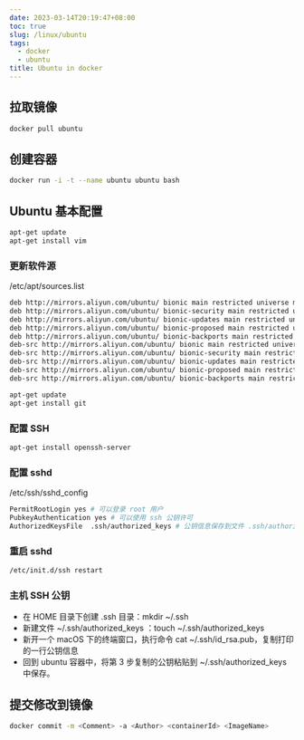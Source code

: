 ```yaml
---
date: 2023-03-14T20:19:47+08:00
toc: true
slug: /linux/ubuntu
tags:
  - docker
  - ubuntu
title: Ubuntu in docker
---
```


<!--abstract-->

<!--more-->

## 拉取镜像

```bash
docker pull ubuntu
```

## 创建容器

```bash
docker run -i -t --name ubuntu ubuntu bash
```

## Ubuntu 基本配置

```bash
apt-get update
apt-get install vim
```

### 更新软件源

/etc/apt/sources.list

```bash
deb http://mirrors.aliyun.com/ubuntu/ bionic main restricted universe multiverse
deb http://mirrors.aliyun.com/ubuntu/ bionic-security main restricted universe multiverse
deb http://mirrors.aliyun.com/ubuntu/ bionic-updates main restricted universe multiverse
deb http://mirrors.aliyun.com/ubuntu/ bionic-proposed main restricted universe multiverse
deb http://mirrors.aliyun.com/ubuntu/ bionic-backports main restricted universe multiverse
deb-src http://mirrors.aliyun.com/ubuntu/ bionic main restricted universe multiverse
deb-src http://mirrors.aliyun.com/ubuntu/ bionic-security main restricted universe multiverse
deb-src http://mirrors.aliyun.com/ubuntu/ bionic-updates main restricted universe multiverse
deb-src http://mirrors.aliyun.com/ubuntu/ bionic-proposed main restricted universe multiverse
deb-src http://mirrors.aliyun.com/ubuntu/ bionic-backports main restricted universe multiverse
```

```bash
apt-get update
apt-get install git
```

### 配置 SSH

```bash
apt-get install openssh-server
```

### 配置 sshd

/etc/ssh/sshd_config

```bash
PermitRootLogin yes # 可以登录 root 用户
PubkeyAuthentication yes # 可以使用 ssh 公钥许可
AuthorizedKeysFile	.ssh/authorized_keys # 公钥信息保存到文件 .ssh/authorized_keys 中
```

### 重启 sshd

```bash
/etc/init.d/ssh restart
```

### 主机 SSH 公钥

- 在 HOME 目录下创建 .ssh 目录：mkdir ~/.ssh
- 新建文件 ~/.ssh/authorized_keys ：touch ~/.ssh/authorized_keys
- 新开一个 macOS 下的终端窗口，执行命令 cat ~/.ssh/id_rsa.pub，复制打印的一行公钥信息
- 回到 ubuntu 容器中，将第 3 步复制的公钥粘贴到 ~/.ssh/authorized_keys 中保存。

## 提交修改到镜像

```bash
docker commit -m <Comment> -a <Author> <containerId> <ImageName>
```
